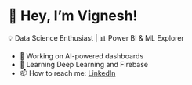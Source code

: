 # 👋 **Hey, I’m Vignesh!**

💡 Data Science Enthusiast | 📊 Power BI & ML Explorer

- 🔭 Working on AI-powered dashboards
- 🌱 Learning Deep Learning and Firebase
- 📫 How to reach me: [LinkedIn](https://www.linkedin.com/in/yourprofile)
